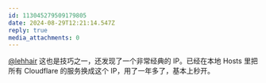 ```yaml
---
id: 113045279509179805
date: 2024-08-29T12:21:14.547Z
reply: true
media_attachments: 0
---
```


[@lehhair](https://misskey.lehhair.net/@lehhair) 这也是技巧之一，还发现了一个非常经典的 IP。已经在本地 Hosts 里把所有 Cloudflare 的服务换成这个 IP，用了一年多了，基本上秒开。

